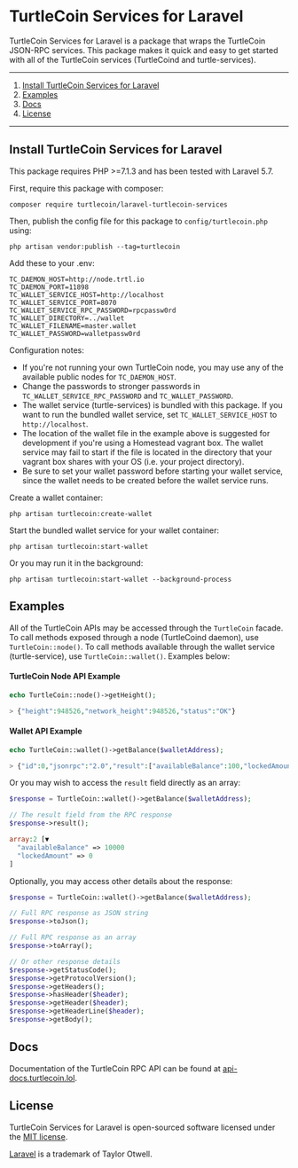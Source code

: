 # TurtleCoin Services for Laravel

TurtleCoin Services for Laravel is a package that wraps the TurtleCoin JSON-RPC services. This package makes it
quick and easy to get started with all of the TurtleCoin services (TurtleCoind and turtle-services).

---

1) [Install TurtleCoin Services for Laravel](#install-turtlecoin-services-for-laravel)
1) [Examples](#examples)
1) [Docs](#docs)
1) [License](#license)

---

## Install TurtleCoin Services for Laravel

This package requires PHP >=7.1.3 and has been tested with Laravel 5.7.

First, require this package with composer:
```
composer require turtlecoin/laravel-turtlecoin-services
```

Then, publish the config file for this package to `config/turtlecoin.php` using:
```
php artisan vendor:publish --tag=turtlecoin
```

Add these to your .env:
```
TC_DAEMON_HOST=http://node.trtl.io
TC_DAEMON_PORT=11898
TC_WALLET_SERVICE_HOST=http://localhost
TC_WALLET_SERVICE_PORT=8070
TC_WALLET_SERVICE_RPC_PASSWORD=rpcpassw0rd
TC_WALLET_DIRECTORY=../wallet
TC_WALLET_FILENAME=master.wallet
TC_WALLET_PASSWORD=walletpassw0rd
```

Configuration notes:
* If you're not running your own TurtleCoin node, you may use any of the available public nodes for `TC_DAEMON_HOST`.
* Change the passwords to stronger passwords in `TC_WALLET_SERVICE_RPC_PASSWORD` and `TC_WALLET_PASSWORD`.
* The wallet service (turtle-services) is bundled with this package. If you want to run the bundled wallet service, set `TC_WALLET_SERVICE_HOST` to `http://localhost`.
* The location of the wallet file in the example above is suggested for development if you're using a Homestead vagrant box. The wallet service may fail to start if the file is located in the directory that your vagrant box shares with your OS (i.e. your project directory).
* Be sure to set your wallet password before starting your wallet service, since the wallet needs to be created before the wallet service runs.

Create a wallet container:
```
php artisan turtlecoin:create-wallet
```

Start the bundled wallet service for your wallet container:
```
php artisan turtlecoin:start-wallet
```

Or you may run it in the background:
```
php artisan turtlecoin:start-wallet --background-process
```

## Examples

All of the TurtleCoin APIs may be accessed through the `TurtleCoin` facade. To call methods exposed through a node 
(TurtleCoind daemon), use `TurtleCoin::node()`. To call methods available through the wallet service (turtle-service),
use `TurtleCoin::wallet()`. Examples below:

#### TurtleCoin Node API Example
```php
echo TurtleCoin::node()->getHeight();

> {"height":948526,"network_height":948526,"status":"OK"}
``` 

#### Wallet API Example
```php
echo TurtleCoin::wallet()->getBalance($walletAddress);

> {"id":0,"jsonrpc":"2.0","result":["availableBalance":100,"lockedAmount":50]}
``` 

Or you may wish to access the `result` field directly as an array:

```php
$response = TurtleCoin::wallet()->getBalance($walletAddress);

// The result field from the RPC response
$response->result();

array:2 [▼
  "availableBalance" => 10000
  "lockedAmount" => 0
]
```

Optionally, you may access other details about the response:

```php
$response = TurtleCoin::wallet()->getBalance($walletAddress);

// Full RPC response as JSON string
$response->toJson();

// Full RPC response as an array
$response->toArray();

// Or other response details
$response->getStatusCode();
$response->getProtocolVersion();
$response->getHeaders();
$response->hasHeader($header);
$response->getHeader($header);
$response->getHeaderLine($header);
$response->getBody();
``` 

## Docs

Documentation of the TurtleCoin RPC API can be found at [api-docs.turtlecoin.lol](https://api-docs.turtlecoin.lol).

## License

TurtleCoin Services for Laravel is open-sourced software licensed under the [MIT license](http://opensource.org/licenses/MIT).

[Laravel](http://laravel.com) is a trademark of Taylor Otwell.
